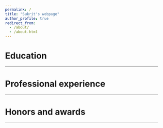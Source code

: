 ```yaml
---
permalink: /
title: "Sukrit's webpage"
author_profile: true
redirect_from: 
  - /about/
  - /about.html
---
```


<!-- 
# Sukrit's webpage
-->

Education
======
------

Professional experience
======
------

Honors and awards
======
------